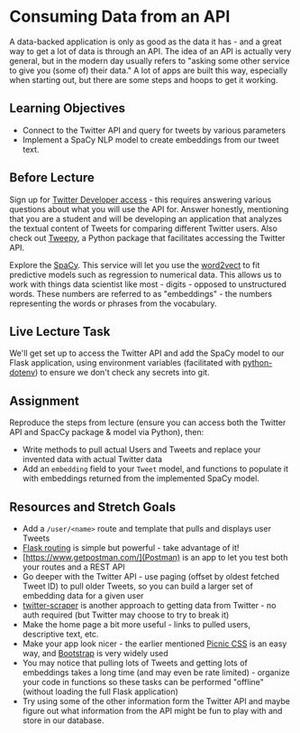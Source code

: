 # Consuming Data from an API

A data-backed application is only as good as the data it has - and a great way
to get a lot of data is through an API. The idea of an API is actually very
general, but in the modern day usually refers to "asking some other service to
give you (some of) their data." A lot of apps are built this way, especially
when starting out, but there are some steps and hoops to get it working.

## Learning Objectives

- Connect to the Twitter API and query for tweets by various parameters
- Implement a SpaCy NLP model to create embeddings from our tweet text.

## Before Lecture

Sign up for [Twitter Developer
access](https://developer.twitter.com/en/apply-for-access) - this requires
answering various questions about what you will use the API for. Answer
honestly, mentioning that you are a student and will be developing an
application that analyzes the textual content of Tweets for comparing different
Twitter users. Also check out [Tweepy](https://tweepy.readthedocs.io/), a Python
package that facilitates accessing the Twitter API.

Explore the [SpaCy](https://spacy.io/usage/spacy-101). This service will 
let you use the [word2vect](https://en.wikipedia.org/wiki/Word2vec) to fit
predictive models such as regression to numerical data. This allows us to work
with things data scientist like most - digits - opposed to unstructured words.
These numbers are referred to as "embeddings" - the numbers representing the words 
or phrases from the vocabulary.

## Live Lecture Task

We'll get set up to access the Twitter API and add the SpaCy model to our Flask
application, using environment variables (facilitated with
[python-dotenv](https://github.com/theskumar/python-dotenv)) to ensure we
don't check any secrets into git.

## Assignment

Reproduce the steps from lecture (ensure you can access both the Twitter API 
and SpacCy package & model via Python), then:

- Write methods to pull actual Users and Tweets and replace your invented data
  with actual Twitter data
- Add an `embedding` field to your `Tweet` model, and functions to populate it
  with embeddings returned from the implemented SpaCy model.

## Resources and Stretch Goals
- Add a `/user/<name>` route and template that pulls and displays user Tweets
- [Flask routing](http://flask.pocoo.org/docs/1.0/quickstart/#routing) is simple
  but powerful - take advantage of it!
- [https://www.getpostman.com/](Postman) is an app to let you test both your
  routes and a REST API
- Go deeper with the Twitter API - use paging (offset by oldest fetched Tweet
  ID) to pull older Tweets, so you can build a larger set of embedding data for
  a given user
- [twitter-scraper](https://github.com/kennethreitz/twitter-scraper) is another
  approach to getting data from Twitter - no auth required (but Twitter may
  choose to try to break it)
- Make the home page a bit more useful - links to pulled users, descriptive
  text, etc.
- Make your app look nicer - the earlier mentioned [Picnic
  CSS](https://picnicss.com) is an easy way, and
  [Bootstrap](https://getbootstrap.com) is very widely used
- You may notice that pulling lots of Tweets and getting lots of embeddings
  takes a long time (and may even be rate limited) - organize your code in
  functions so these tasks can be performed "offline" (without loading the full
  Flask application)
- Try using some of the other information form the Twitter API and maybe figure out
  what information from the API might be fun to play with and store in our database.
